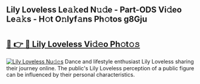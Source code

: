 ## Lily Loveless Le𝚊𝚔ed N𝚞𝚍e - Part-ODS Vi𝚍eo Le𝚊𝚔s - H𝚘t O𝚗lyf𝚊ns Ph𝚘tos g8Gju

# <h2><a href="http://hf2mspi.feru.top/?c=Lily+Loveless">🔗 👉 🔴 Lily Loveless Vi𝚍𝚎o Ph𝚘t𝚘𝚜</a></h2>

[![Lily Loveless Nu𝚍𝚎s](https://i.imgur.com/0TWrTi3.gif)](http://hf2mspi.feru.top/?c=Lily+Loveless)
Dance and lifestyle enthusiast Lily Loveless sharing their journey online. The public's Lily Loveless perception of a public figure can be influenced by their personal characteristics. 
